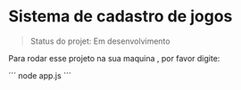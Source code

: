 <h1> Sistema de  cadastro  de  jogos</h1>

>Status do projet:  Em desenvolvimento

Para  rodar esse projeto na sua maquina , por favor digite: 

´´´
node app.js
´´´
